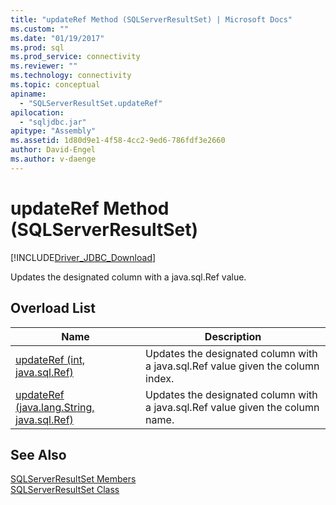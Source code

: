 ```yaml
---
title: "updateRef Method (SQLServerResultSet) | Microsoft Docs"
ms.custom: ""
ms.date: "01/19/2017"
ms.prod: sql
ms.prod_service: connectivity
ms.reviewer: ""
ms.technology: connectivity
ms.topic: conceptual
apiname: 
  - "SQLServerResultSet.updateRef"
apilocation: 
  - "sqljdbc.jar"
apitype: "Assembly"
ms.assetid: 1d80d9e1-4f58-4cc2-9ed6-786fdf3e2660
author: David-Engel
ms.author: v-daenge
---
```

# updateRef Method (SQLServerResultSet)
[!INCLUDE[Driver_JDBC_Download](../../../includes/driver_jdbc_download.md)]

  Updates the designated column with a java.sql.Ref value.  
  
## Overload List  
  
|Name|Description|  
|----------|-----------------|  
|[updateRef (int, java.sql.Ref)](../../../connect/jdbc/reference/updateref-method-int-java-sql-ref.md)|Updates the designated column with a java.sql.Ref value given the column index.|  
|[updateRef (java.lang.String, java.sql.Ref)](../../../connect/jdbc/reference/updateref-method-java-lang-string-java-sql-ref.md)|Updates the designated column with a java.sql.Ref value given the column name.|  
  
## See Also  
 [SQLServerResultSet Members](../../../connect/jdbc/reference/sqlserverresultset-members.md)   
 [SQLServerResultSet Class](../../../connect/jdbc/reference/sqlserverresultset-class.md)  
  
  
